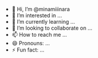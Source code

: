- 👋 Hi, I’m @minamiiinara
- 👀 I’m interested in ...
- 🌱 I’m currently learning ...
- 💞️ I’m looking to collaborate on ...
- 📫 How to reach me ...
- 😄 Pronouns: ...
- ⚡ Fun fact: ...

<!---
minamiiinara/minamiiinara is a ✨ special ✨ repository because its `README.md` (this file) appears on your GitHub profile.
You can click the Preview link to take a look at your changes.
--->
